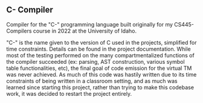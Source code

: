 ## C- Compiler
Compiler for the "C-" programming language built originally for my CS445-Compilers course in 2022 at the University of Idaho.

"C-" is the name given to the version of C used in the projects, simplified for time constraints. Details can be found in the project documentation.
While most of the testing performed on the many compartmentalized functions of the compiler succeeded (ex: parsing, AST construction, various symbol table functionalities, etc), the final goal of code emission for the virtual TM was never achieved. 
As much of this code was hastily written due to its time constraints of being written in a classroom setting, and as much was learned since starting this project, rather than trying to make this codebase work, it was decided to restart the project entirely.
